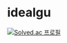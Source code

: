 # idealgu
[![Solved.ac
프로필](http://mazassumnida.wtf/api/v2/generate_badge?boj=isalpha)](https://solved.ac/isalpha)
